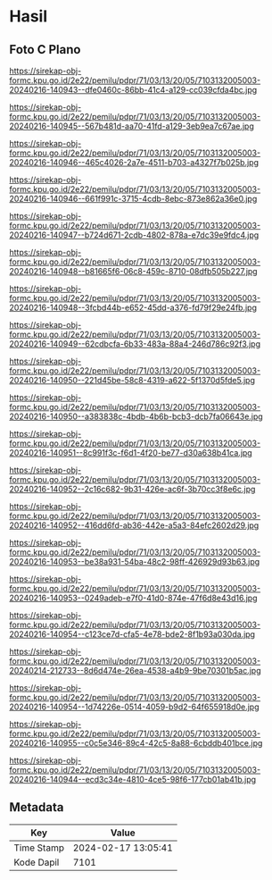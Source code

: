 # Hasil

## Foto C Plano

https://sirekap-obj-formc.kpu.go.id/2e22/pemilu/pdpr/71/03/13/20/05/7103132005003-20240216-140943--dfe0460c-86bb-41c4-a129-cc039cfda4bc.jpg

https://sirekap-obj-formc.kpu.go.id/2e22/pemilu/pdpr/71/03/13/20/05/7103132005003-20240216-140945--567b481d-aa70-41fd-a129-3eb9ea7c67ae.jpg

https://sirekap-obj-formc.kpu.go.id/2e22/pemilu/pdpr/71/03/13/20/05/7103132005003-20240216-140946--465c4026-2a7e-4511-b703-a4327f7b025b.jpg

https://sirekap-obj-formc.kpu.go.id/2e22/pemilu/pdpr/71/03/13/20/05/7103132005003-20240216-140946--661f991c-3715-4cdb-8ebc-873e862a36e0.jpg

https://sirekap-obj-formc.kpu.go.id/2e22/pemilu/pdpr/71/03/13/20/05/7103132005003-20240216-140947--b724d671-2cdb-4802-878a-e7dc39e9fdc4.jpg

https://sirekap-obj-formc.kpu.go.id/2e22/pemilu/pdpr/71/03/13/20/05/7103132005003-20240216-140948--b81665f6-06c8-459c-8710-08dfb505b227.jpg

https://sirekap-obj-formc.kpu.go.id/2e22/pemilu/pdpr/71/03/13/20/05/7103132005003-20240216-140948--3fcbd44b-e652-45dd-a376-fd79f29e24fb.jpg

https://sirekap-obj-formc.kpu.go.id/2e22/pemilu/pdpr/71/03/13/20/05/7103132005003-20240216-140949--62cdbcfa-6b33-483a-88a4-246d786c92f3.jpg

https://sirekap-obj-formc.kpu.go.id/2e22/pemilu/pdpr/71/03/13/20/05/7103132005003-20240216-140950--221d45be-58c8-4319-a622-5f1370d5fde5.jpg

https://sirekap-obj-formc.kpu.go.id/2e22/pemilu/pdpr/71/03/13/20/05/7103132005003-20240216-140950--a383838c-4bdb-4b6b-bcb3-dcb7fa06643e.jpg

https://sirekap-obj-formc.kpu.go.id/2e22/pemilu/pdpr/71/03/13/20/05/7103132005003-20240216-140951--8c991f3c-f6d1-4f20-be77-d30a638b41ca.jpg

https://sirekap-obj-formc.kpu.go.id/2e22/pemilu/pdpr/71/03/13/20/05/7103132005003-20240216-140952--2c16c682-9b31-426e-ac6f-3b70cc3f8e6c.jpg

https://sirekap-obj-formc.kpu.go.id/2e22/pemilu/pdpr/71/03/13/20/05/7103132005003-20240216-140952--416dd6fd-ab36-442e-a5a3-84efc2602d29.jpg

https://sirekap-obj-formc.kpu.go.id/2e22/pemilu/pdpr/71/03/13/20/05/7103132005003-20240216-140953--be38a931-54ba-48c2-98ff-426929d93b63.jpg

https://sirekap-obj-formc.kpu.go.id/2e22/pemilu/pdpr/71/03/13/20/05/7103132005003-20240216-140953--0249adeb-e7f0-41d0-874e-47f6d8e43d16.jpg

https://sirekap-obj-formc.kpu.go.id/2e22/pemilu/pdpr/71/03/13/20/05/7103132005003-20240216-140954--c123ce7d-cfa5-4e78-bde2-8f1b93a030da.jpg

https://sirekap-obj-formc.kpu.go.id/2e22/pemilu/pdpr/71/03/13/20/05/7103132005003-20240214-212733--8d6d474e-26ea-4538-a4b9-9be70301b5ac.jpg

https://sirekap-obj-formc.kpu.go.id/2e22/pemilu/pdpr/71/03/13/20/05/7103132005003-20240216-140954--1d74226e-0514-4059-b9d2-64f655918d0e.jpg

https://sirekap-obj-formc.kpu.go.id/2e22/pemilu/pdpr/71/03/13/20/05/7103132005003-20240216-140955--c0c5e346-89c4-42c5-8a88-6cbddb401bce.jpg

https://sirekap-obj-formc.kpu.go.id/2e22/pemilu/pdpr/71/03/13/20/05/7103132005003-20240216-140944--ecd3c34e-4810-4ce5-98f6-177cb01ab41b.jpg


## Metadata

| Key        | Value               |
| ---------- | ------------------- |
| Time Stamp | 2024-02-17 13:05:41 |
| Kode Dapil | 7101                |



